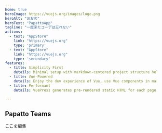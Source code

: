 ```yaml
---
home: true
heroImage: https://vuejs.org/images/logo.png
heroAlt: "おおの"
heroText: "PapattoApp"
tagline: "一度来たコーデは忘れない"
actions:
  - text: "AppStore"
    link: "https://vuejs.org"
    type: 'primary'
  - text: "AppStore"
    link: "https://vuejs.org"
    type: 'secondary'
features:
  - title: Simplicity First
    details: Minimal setup with markdown-centered project structure helps you focus on writing.
  - title: Vue-Powered
    details: Enjoy the dev experience of Vue, use Vue components in markdown, and develop custom themes with Vue.
  - title: Performant
    details: VuePress generates pre-rendered static HTML for each page, and runs as an SPA once a page is loaded.

---
```



## Papatto Teams

ここを編集
